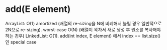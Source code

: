 # add(E element)

ArrayList: O(1) amortized (배열의 re-sizing을 N에 비례해서 늘릴 경우 일반적으로 2N으로 re-sizing). worst-case O(N) (배열이 꽉차서 새로 생성 후 원소를 복사해야 하는 경우)
LinkedList: O(1). add(int index, E element) 에서 index == list.size()인 special case